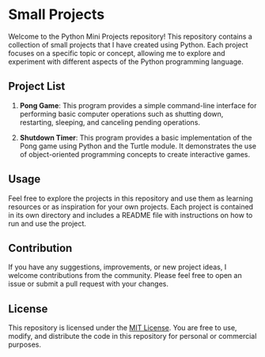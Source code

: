 # Small Projects

Welcome to the Python Mini Projects repository! This repository contains a collection of small projects that I have created using Python. Each project focuses on a specific topic or concept, allowing me to explore and experiment with different aspects of the Python programming language.

## Project List

1. **Pong Game**: 
This program provides a simple command-line interface for performing basic computer operations such as shutting down, restarting, sleeping, and canceling pending operations.

2. **Shutdown Timer**:
This program provides a basic implementation of the Pong game using Python and the Turtle module. It demonstrates the use of object-oriented programming concepts to create interactive games.

## Usage

Feel free to explore the projects in this repository and use them as learning resources or as inspiration for your own projects. Each project is contained in its own directory and includes a README file with instructions on how to run and use the project.

## Contribution

If you have any suggestions, improvements, or new project ideas, I welcome contributions from the community. Please feel free to open an issue or submit a pull request with your changes.

## License

This repository is licensed under the [MIT License](LICENSE). You are free to use, modify, and distribute the code in this repository for personal or commercial purposes.